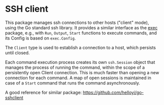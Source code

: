 # SSH client

This package manages ssh connections to other hosts ("client" mode), using the Go standard ssh library.  It provides a similar interface as the [exec](../exec) package, e.g., with `Run`, `Output`, `Start` functions to execute commands, and its Config is based on `exec.Config`.

The `Client` type is used to establish a connection to a host, which persists until closed.

Each command execution process creates its own `ssh.Session` object that manages the process of running the command, within the scope of a persistently open Client connection.  This is much faster than opening a new connection for each command.  A map of open sessions is maintained in case of a `Start` command that runs the command asynchronously.

A good reference for similar package: https://github.com/helloyi/go-sshclient


